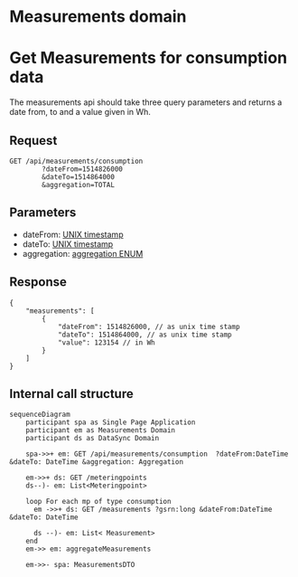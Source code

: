 
# Measurements domain

# Get Measurements for consumption data

The measurements api should take three query parameters and returns a date from, to and a value given in Wh.

## Request

```text
GET /api/measurements/consumption
        ?dateFrom=1514826000
        &dateTo=1514864000
        &aggregation=TOTAL
```

## Parameters

- dateFrom: [UNIX timestamp](conventions.md#date-from-and-to)
- dateTo: [UNIX timestamp](conventions.md#date-from-and-to)
- aggregation: [aggregation ENUM](conventions.md#aggregation)

## Response

```jsonc
{
    "measurements": [
        {
            "dateFrom": 1514826000, // as unix time stamp 
            "dateTo": 1514864000, // as unix time stamp 
            "value": 123154 // in Wh
        }
    ]
}
```

## Internal call structure

```mermaid
sequenceDiagram
    participant spa as Single Page Application
    participant em as Measurements Domain
    participant ds as DataSync Domain

    spa->>+ em: GET /api/measurements/consumption  ?dateFrom:DateTime  &dateTo: DateTime &aggregation: Aggregation
    
    em->>+ ds: GET /meteringpoints
    ds--)- em: List<Meteringpoint>
    
    loop For each mp of type consumption
      em ->>+ ds: GET /measurements ?gsrn:long &dateFrom:DateTime &dateTo: DateTime
        
      ds --)- em: List< Measurement>
    end
    em->> em: aggregateMeasurements

    em->>- spa: MeasurementsDTO

```
